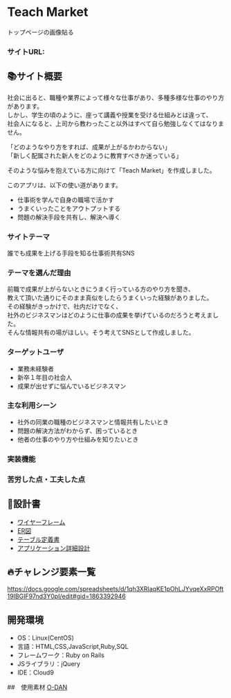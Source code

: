 # Teach Market


トップページの画像貼る


### サイトURL:

## 📚サイト概要

社会に出ると、職種や業界によって様々な仕事があり、多種多様な仕事のやり方があります。  
しかし、学生の頃のように、座って講義や授業を受ける仕組みとは違って、  
社会人になると、上司から教わったこと以外はすべて自ら勉強しなくてはなりません。  

「どのようなやり方をすれば、成果が上がるかわからない」  
「新しく配属された新人をどのように教育すべきか迷っている」  

そのような悩みを抱えている方に向けて「Teach Market」を作成しました。

このアプリは、以下の使い道があります。

* 仕事術を学んで自身の職場で活かす  
* うまくいったことをアウトプットする  
* 問題の解決手段を共有し、解決へ導く  

### サイトテーマ
誰でも成果を上げる手段を知る仕事術共有SNS

### テーマを選んだ理由

前職で成果が上がらないときにうまく行っている方のやり方を聞き、  
教えて頂いた通りにそのまま真似をしたらうまくいった経験がありました。  
その経験がきっかけで、社内だけでなく、  
社外のビジネスマンはどのように仕事の成果を挙げているのだろうと考えました。  
そんな情報共有の場がほしい。そう考えてSNSとして作成しました。

### ターゲットユーザ
* 業務未経験者   
* 新卒１年目の社会人  
* 成果が出せずに悩んでいるビジネスマン  

### 主な利用シーン
* 社外の同業の職種のビジネスマンと情報共有したいとき  
* 問題の解決方法がわからず、困っているとき  
* 他者の仕事のやり方や仕組みを知りたいとき  

### 実装機能

### 苦労した点・工夫した点



## 🔨設計書
* [ワイヤーフレーム](https://app.diagrams.net/#Hnao0725%2FTeach-Market%2Fmain%2F%E3%80%90PF%E7%94%A8%E3%80%91%E3%83%AF%E3%82%A4%E3%83%A4%E3%83%BC%E3%83%95%E3%83%AC%E3%83%BC%E3%83%A0%EF%BC%86ER%E5%9B%B3.drawio)  
* [ER図](https://app.diagrams.net/?libs=general;er#Hnao0725%2FTeach-Market%2Fmain%2FER%E5%9B%B3.drawio)  
* [テーブル定義書](https://docs.google.com/spreadsheets/d/1A5KM2_L5cCc9Z5HoCv-Sb53mCVr2KMUcpVeb3-B8L-8/edit#gid=1680649053)  
* [アプリケーション詳細設計](https://docs.google.com/spreadsheets/d/1kVK594ee1MZnoaQOUkd6coFeEyLxNwgPHwDcOj0Ogz0/edit#gid=2133469642)  

## 🔥チャレンジ要素一覧
https://docs.google.com/spreadsheets/d/1qh3XRlaqKE1pOhLJYvqeXxRPOft19IBGIF97nd3Y0pI/edit#gid=1863392946

## 開発環境
- OS：Linux(CentOS)
- 言語：HTML,CSS,JavaScript,Ruby,SQL
- フレームワーク：Ruby on Rails
- JSライブラリ：jQuery
- IDE：Cloud9


##　使用素材
[O-DAN](https://o-dan.net/ja/)
